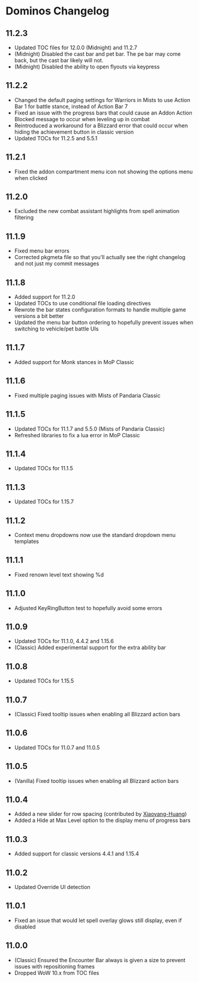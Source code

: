 # Dominos Changelog

## 11.2.3

* Updated TOC files for 12.0.0 (Midnight) and 11.2.7
* (Midnight) Disabled the cast bar and pet bar. The pe bar may come back, but the cast bar likely will not.
* (Midnight) Disabled the ability to open flyouts via keypress

## 11.2.2

* Changed the default paging settings for Warriors in Mists to use Action Bar 1 for battle stance, instead of Action Bar 7
* Fixed an issue with the progress bars that could cause an Addon Action Blocked message to occur when leveling up in combat
* Reintroduced a workaround for a Blizzard error that could occur when hiding the achievement button in classic version
* Updated TOCs for 11.2.5 and 5.5.1

## 11.2.1

* Fixed the addon compartment menu icon not showing the options menu when clicked

## 11.2.0

* Excluded the new combat assistant highlights from spell animation filtering

## 11.1.9

* Fixed menu bar errors
* Corrected pkgmeta file so that you'll actually see the right changelog and not just my commit messages

## 11.1.8

* Added support for 11.2.0
* Updated TOCs to use conditional file loading directives
* Rewrote the bar states configuration formats to handle multiple game versions a bit better
* Updated the menu bar button ordering to hopefully prevent issues when switching to vehicle/pet battle UIs

## 11.1.7

* Added support for Monk stances in MoP Classic

## 11.1.6

* Fixed multiple paging issues with Mists of Pandaria Classic

## 11.1.5

* Updated TOCs for 11.1.7 and 5.5.0 (Mists of Pandaria Classic)
* Refreshed libraries to fix a lua error in MoP Classic

## 11.1.4

* Updated TOCs for 11.1.5

## 11.1.3

* Updated TOCs for 1.15.7

## 11.1.2

* Context menu dropdowns now use the standard dropdown menu templates

## 11.1.1

* Fixed renown level text showing %d

## 11.1.0

* Adjusted KeyRingButton test to hopefully avoid some errors

## 11.0.9

* Updated TOCs for 11.1.0, 4.4.2 and 1.15.6
* (Classic) Added experimental support for the extra ability bar

## 11.0.8

* Updated TOCs for 1.15.5

## 11.0.7

* (Classic) Fixed tooltip issues when enabling all Blizzard action bars

## 11.0.6

* Updated TOCs for 11.0.7 and 11.0.5

## 11.0.5

* (Vanilla) Fixed tooltip issues when enabling all Blizzard action bars

## 11.0.4

* Added a new slider for row spacing (contributed by [Xiaoyang-Huang](https://github.com/Xiaoyang-Huang))
* Added a Hide at Max Level option to the display menu of progress bars

## 11.0.3

* Added support for classic versions 4.4.1 and 1.15.4

## 11.0.2

* Updated Override UI detection

## 11.0.1

* Fixed an issue that would let spell overlay glows still display, even if disabled

## 11.0.0

* (Classic) Ensured the Encounter Bar always is given a size to prevent issues with repositioning frames
* Dropped WoW 10.x from TOC files
